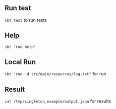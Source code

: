 ## Run test

`sbt test` to run tests

## Help

`sbt "run help"`

## Local Run

`sbt "run -d src/main/resources/log.txt"` for run

## Result

`cat /tmp/singleton_example/output.json` for results

